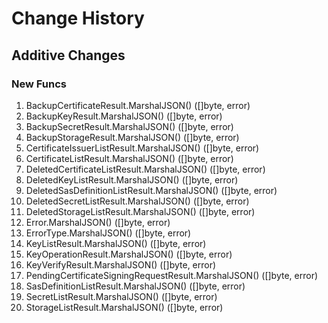 # Change History

## Additive Changes

### New Funcs

1. BackupCertificateResult.MarshalJSON() ([]byte, error)
1. BackupKeyResult.MarshalJSON() ([]byte, error)
1. BackupSecretResult.MarshalJSON() ([]byte, error)
1. BackupStorageResult.MarshalJSON() ([]byte, error)
1. CertificateIssuerListResult.MarshalJSON() ([]byte, error)
1. CertificateListResult.MarshalJSON() ([]byte, error)
1. DeletedCertificateListResult.MarshalJSON() ([]byte, error)
1. DeletedKeyListResult.MarshalJSON() ([]byte, error)
1. DeletedSasDefinitionListResult.MarshalJSON() ([]byte, error)
1. DeletedSecretListResult.MarshalJSON() ([]byte, error)
1. DeletedStorageListResult.MarshalJSON() ([]byte, error)
1. Error.MarshalJSON() ([]byte, error)
1. ErrorType.MarshalJSON() ([]byte, error)
1. KeyListResult.MarshalJSON() ([]byte, error)
1. KeyOperationResult.MarshalJSON() ([]byte, error)
1. KeyVerifyResult.MarshalJSON() ([]byte, error)
1. PendingCertificateSigningRequestResult.MarshalJSON() ([]byte, error)
1. SasDefinitionListResult.MarshalJSON() ([]byte, error)
1. SecretListResult.MarshalJSON() ([]byte, error)
1. StorageListResult.MarshalJSON() ([]byte, error)

